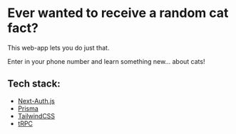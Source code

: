 # Ever wanted to receive a random cat fact?

This web-app lets you do just that. 

Enter in your phone number and learn something new... about cats!

## Tech stack:

- [Next-Auth.js](https://next-auth.js.org)
- [Prisma](https://prisma.io)
- [TailwindCSS](https://tailwindcss.com)
- [tRPC](https://trpc.io)

